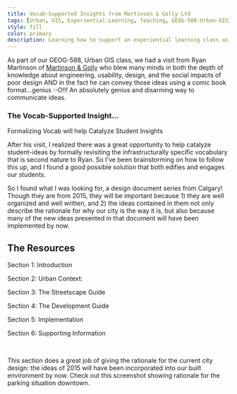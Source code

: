 ```yaml
---
title: Vocab-Supported Insights from Martinson & Golly Ltd
tags: [Urban, GIS, Experiential-Learning, Teaching, GEOG-588-Urban-GIS]
style: fill
color: primary
description: Learning how to support an experiential learning class as a teaching assistant and had an excellent insight!
---
```


As part of our GEOG-588, Urban GIS class, we had a visit from Ryan Martinson of [Martinson & Golly](https://martinsongolly.com/about) who blew many minds in both the depth of knowledge about engineering, usability, design, and the social impacts of poor design AND in the fact he can convey those ideas using a comic book format...genius :-O!!! An absolutely genius and disarming way to communicate ideas.  

### The Vocab-Supported Insight... 
Formalizing Vocab will help Catalyze Student Insights

After his visit, I realized there was a great opportunity to help catalyze student-ideas by formally revisiting the infrastructurally specific vocabulary that is second nature to Ryan. So I've been brainstorming on how to follow this up, and I found a good possible solution that both edifies and engages our students. 

So I found what I was looking for, a design document series from Calgary! Though they are from 2015, they will be important because 1) they are well organized and well written, and 2) the ideas contained in them not only describe the rationale for why our city is the way it is, but also because many of the new ideas presented in that document will have been implemented by now. 

## The Resources

Section 1: Introduction

Section 2: Urban Context:



Section 3: The Streetscape Guide

Section 4: The Development Guide

Section 5: Implementation

Section 6: Supporting Information

​

This section does a great job of giving the rationale for the current city design: the ideas of 2015 will have been incorporated into our built environment by now. Check out this screenshot showing rationale for the parking situation downtown.&nbsp;
